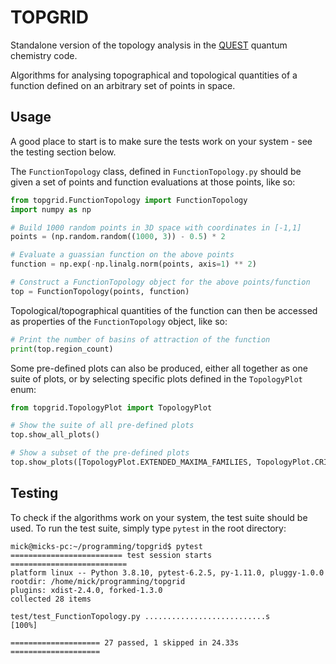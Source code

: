 # TOPGRID

Standalone version of the topology analysis in the [QUEST](https://quest.codes/) quantum chemistry code.

Algorithms for analysing topographical and topological quantities 
of a function defined on an arbitrary set of points in space.

## Usage
A good place to start is to make sure the tests work on your system - see the testing section below.

The `FunctionTopology` class, defined in `FunctionTopology.py` should 
be given a set of points and function evaluations at those points, like so:

```python
from topgrid.FunctionTopology import FunctionTopology
import numpy as np

# Build 1000 random points in 3D space with coordinates in [-1,1]
points = (np.random.random((1000, 3)) - 0.5) * 2

# Evaluate a guassian function on the above points
function = np.exp(-np.linalg.norm(points, axis=1) ** 2)

# Construct a FunctionTopology object for the above points/function
top = FunctionTopology(points, function)
```
Topological/topographical quantities of the function can then be accessed 
as properties of the `FunctionTopology` object, like so:

```python
# Print the number of basins of attraction of the function
print(top.region_count)
```
Some pre-defined plots can also be produced, either all together as one 
suite of plots, or by selecting specific plots defined in the `TopologyPlot` enum:
```python
from topgrid.TopologyPlot import TopologyPlot

# Show the suite of all pre-defined plots
top.show_all_plots()

# Show a subset of the pre-defined plots
top.show_plots([TopologyPlot.EXTENDED_MAXIMA_FAMILIES, TopologyPlot.CRITICAL_TREE])
```

## Testing
To check if the algorithms work on your system, the test suite should be used. 
To run the test suite, simply type `pytest` in the root directory:
```commandline
mick@micks-pc:~/programming/topgrid$ pytest
========================= test session starts ==========================
platform linux -- Python 3.8.10, pytest-6.2.5, py-1.11.0, pluggy-1.0.0
rootdir: /home/mick/programming/topgrid
plugins: xdist-2.4.0, forked-1.3.0
collected 28 items                                                     

test/test_FunctionTopology.py ...........................s       [100%]

==================== 27 passed, 1 skipped in 24.33s ====================
```